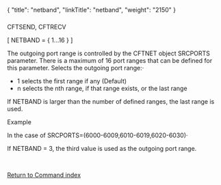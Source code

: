 {
    "title": "netband",
    "linkTitle": "netband",
    "weight": "2150"
}<span id="netband"></span>

### 

CFTSEND, CFTRECV

\[ NETBAND = { 1...16 } \]

The outgoing port range is controlled by the CFTNET object SRCPORTS
parameter. There is a maximum of 16 port ranges that can be defined for
this parameter. Selects the outgoing port range:·

- 1 selects the first
    range if any (Default)
- n selects the nth
    range, if that range exists, or the last range

If NETBAND is larger than the number of defined ranges, the last range is used.

Example

In the case of SRCPORTS=(6000-6009,6010-6019,6020-6030)·

If NETBAND = 3, the third value is used as the outgoing port range.

 

[Return to Command index](../../)

 
